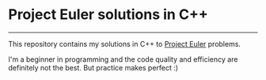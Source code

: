 # Project Euler solutions in C++

---

This repository contains my solutions in C++ to [Project Euler](https://projecteuler.net) problems.

I'm a beginner in programming and the code quality and efficiency are definitely not the best. But practice makes perfect :)



